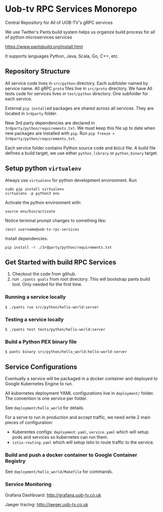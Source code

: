 # Uob-tv RPC Services Monorepo

Central Repository for All of UOB-TV's gRPC services


We use Twitter's Pants build system helps us organize build process for all of python microservices services 

https://www.pantsbuild.org/install.html

It supports languages Python, Java, Scala, Go, C++, etc.


## Repository Structure

All service code lives in `src/python` directory. Each subfolder named by service name.
All gRPC `proto` files live in `src/proto` directory. We have 
All tests code for services lives in `test/python` directory. One subfolder for each service.

External `pip install`ed packages are shared across all services. They are located in `3rdparty` folder.

New 3rd party dependencies are declared in `3rdparty/python/requirements.txt`. We must keep this file up to date when new packages are installed with `pip`. Run `pip freeze > 3rdparty/python/requirements.txt`.

Each service folder contains Python source code and `BUILD` file. A build file defines a build target, we use either `python_library` or `python_binary` target.

## Setup python `virtualenv`

Always use `virtualenv` for python development environment. 
Run 

    sudo pip install virtualenv
    virtualenv -p python3 env

Activate the python environment with:

    source env/bin/activate

Notice terminal prompt changes to something like:


    (env) username@uob-tv-rpc-services

Install dependencies:

    pip install -r ./3rdparty/python/requirements.txt


## Get Started with build RPC Services

1. Checkout the code from github.
2. run `./pants goals` from root directory. This will bootstrap pants build tool. Only needed for the first time.

### Running a service locally

    $ ./pants run src/python/hello-world:server

### Testing a service locally

    $ ./pants test tests/python/hello-world:server

### Build a Python PEX binary file 

    $ pants binary src/python/hello_world:hello-world-server


## Service Configurations

Eventually a service will be packaged in a docker container and deployed to Google Kubernetes Engine to run. 

All kubernetes deployment YAML configurations live in `deployment/` folder. The convention is one service per folder.

See `deployment/hello_world` for details.

For a serve to run in production and accept traffic, we need write 2 main pieces of configuration:

* Kuberentes configs: `deployment.yaml`, `service.yaml` which will setup pods and services so kubernetes can run them.
* `istio-routing.yaml` which will setup istio to route traffic to the service.

### Build and push a docker container to Google Container Registry

See `deployment/hello_world/Makefile` for commands.

### Service Monitoring

Grafana Dashboard:
http://grafana.uob-tv.co.uk


Jaeger tracing:
http://jaeger.uob-tv.co.uk

